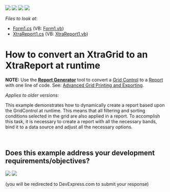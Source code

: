 <!-- default badges list -->
![](https://img.shields.io/endpoint?url=https://codecentral.devexpress.com/api/v1/VersionRange/128599091/19.2.3%2B)
[![](https://img.shields.io/badge/Open_in_DevExpress_Support_Center-FF7200?style=flat-square&logo=DevExpress&logoColor=white)](https://supportcenter.devexpress.com/ticket/details/E108)
[![](https://img.shields.io/badge/📖_How_to_use_DevExpress_Examples-e9f6fc?style=flat-square)](https://docs.devexpress.com/GeneralInformation/403183)
[![](https://img.shields.io/badge/💬_Leave_Feedback-feecdd?style=flat-square)](#does-this-example-address-your-development-requirementsobjectives)
<!-- default badges end -->
<!-- default file list -->
*Files to look at*:

* [Form1.cs](./CS/Reporting_how-to-convert-an-xtragrid-to-an-xtrareport-at-runtime-e108/Form1.cs) (VB: [Form1.vb](./VB/Reporting_how-to-convert-an-xtragrid-to-an-xtrareport-at-runtime-e108/Form1.vb))
* [XtraReport1.cs](./CS/Reporting_how-to-convert-an-xtragrid-to-an-xtrareport-at-runtime-e108/XtraReport1.cs) (VB: [XtraReport1.vb](./VB/Reporting_how-to-convert-an-xtragrid-to-an-xtrareport-at-runtime-e108/XtraReport1.vb))
<!-- default file list end -->
# How to convert an XtraGrid to an XtraReport at runtime

<b>NOTE:</b> Use the <b><a href="https://docs.devexpress.com/XtraReports/DevExpress.XtraReports.ReportGeneration.ReportGenerator">Report Generator</a></b> tool to convert a <a href="https://docs.devexpress.com/WindowsForms/DevExpress.XtraGrid.GridControl">Grid Control</a> to a <a href="https://docs.devexpress.com/XtraReports/DevExpress.XtraReports.UI.XtraReport">Report</a> with one line of code. See: <a href="https://docs.devexpress.com/WindowsForms/114962/controls-and-libraries/data-grid/export-and-printing/advanced-grid-printing-and-exporting">Advanced Grid Printing and Exporting</a>.


<i>Applies to older versions:</i>
<p>This example demonstrates how to dynamically create a report based upon the GridControl at runtime.  This means that all filtering and sorting conditions selected in the grid are also applied in a report. To accomplish this task, it is necessary to create a report with all the necessary bands, bind it to a data source and adjust all the necessary options.</p>


<br/>



<!-- feedback -->
## Does this example address your development requirements/objectives?

[<img src="https://www.devexpress.com/support/examples/i/yes-button.svg"/>](https://www.devexpress.com/support/examples/survey.xml?utm_source=github&utm_campaign=winforms-reporting-create-grid-based-report&~~~was_helpful=yes) [<img src="https://www.devexpress.com/support/examples/i/no-button.svg"/>](https://www.devexpress.com/support/examples/survey.xml?utm_source=github&utm_campaign=winforms-reporting-create-grid-based-report&~~~was_helpful=no)

(you will be redirected to DevExpress.com to submit your response)
<!-- feedback end -->

